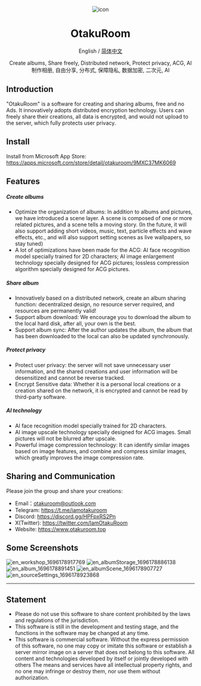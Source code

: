 <div align="center">

<img src="./assets/app_icon.ico" alt="icon"/>

# OtakuRoom

English / [简体中文](./README_CN.md)

Create albums, Share freely, Distributed network, Protect privacy, ACG, AI  
制作相册, 自由分享, 分布式, 保障隐私, 数据加密, 二次元, AI

</div>

## Introduction

"OtakuRoom" is a software for creating and sharing albums, free and no Ads. It innovatively adopts distributed encryption technology. Users can freely share their creations, all data is encrypted, and would not upload to the server, which fully protects user privacy.

## Install

Install from Microsoft App Store: https://apps.microsoft.com/store/detail/otakuroom/9MXC37MK6069

## Features

##### Create albums

- Optimize the organization of albums: In addition to albums and pictures, we have introduced a scene layer. A scene is composed of one or more related pictures, and a scene tells a moving story. (In the future, it will also support adding short videos, music, text, particle effects and wave effects, etc., and will also support setting scenes as live wallpapers, so stay tuned)
- A lot of optimizations have been made for the ACG: AI face recognition model specially trained for 2D characters; AI image enlargement technology specially designed for ACG pictures; lossless compression algorithm specially designed for ACG pictures.

##### Share album

- Innovatively based on a distributed network, create an album sharing function: decentralized design, no resource server required, and resources are permanently valid!
- Support album download: We encourage you to download the album to the local hard disk, after all, your own is the best.
- Support album sync: After the author updates the album, the album that has been downloaded to the local can also be updated synchronously.

##### Protect privacy

- Protect user privacy: the server will not save unnecessary user information, and the shared creations and user information will be desensitized and cannot be reverse tracked.
- Encrypt Sensitive data: Whether it is a personal local creations or a creation shared on the network, it is encrypted and cannot be read by third-party software.

##### AI technology

- AI face recognition model specially trained for 2D characters.
- AI image upscale technology specially designed for ACG images. Small pictures will not be blurred after upscale.
- Powerful image compression technology: It can identify similar images based on image features, and combine and compress similar images, which greatly improves the image compression rate.

## Sharing and Communication

Please join the group and share your creations:

- Email：otakuroom@outlook.com
- Telegram: https://t.me/iamotakuroom
- Discord: https://discord.gg/HPFpxRS2Pn
- X(Twitter): https://twitter.com/IamOtakuRoom
- Website: https://www.otakuroom.top

## Some Screenshots
![en_workshop_1696178917769](https://github.com/OtakuRoom/OtakuRoom/assets/128728619/54c29506-45b6-4b3e-ad5a-8a5ccf787f1d)
![en_albumStorage_1696178886138](https://github.com/OtakuRoom/OtakuRoom/assets/128728619/2c1d18f8-119f-4c85-813b-4ae390520505)
![en_album_1696178891451](https://github.com/OtakuRoom/OtakuRoom/assets/128728619/a050895a-fa5e-486c-bbdb-575915968ca8)
![en_albumScene_1696178907727](https://github.com/OtakuRoom/OtakuRoom/assets/128728619/fc0ffd0b-bb35-4adc-8787-7bf03232265b)
![en_sourceSettings_1696178923868](https://github.com/OtakuRoom/OtakuRoom/assets/128728619/240cf4fe-a33a-41bd-a189-423abf6201a9)

---

## Statement

- Please do not use this software to share content prohibited by the laws and regulations of the jurisdiction.
- This software is still in the development and testing stage, and the functions in the software may be changed at any time.
- This software is commercial software. Without the express permission of this software, no one may copy or imitate this software or establish a server mirror image on a server that does not belong to this software. All content and technologies developed by itself or jointly developed with others The means and services have all intellectual property rights, and no one may infringe or destroy them, nor use them without authorization.
